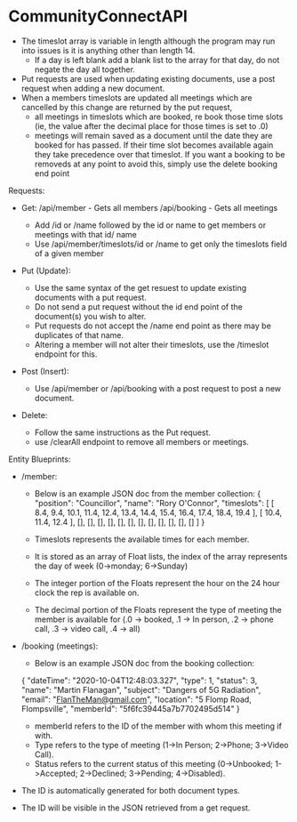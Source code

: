 # CommunityConnectAPI
- The timeslot array is variable in length although the program may run into issues is it is anything other than length 14.
	- If a day is left blank add a blank list to the array for that day, do not negate the day all together.
- Put requests are used when updating existing documents, use a post request when adding a new document.
- When a members timeslots are updated all meetings which are cancelled by this change are returned by the put request,
	- all meetings in timeslots which are booked, re book those time slots (ie, the value after the decimal place for those times is set to .0)
	- meetings will remain saved as a document until the date they are booked for has passed. If their time slot becomes available again they take
		precedence over that timeslot. If you want a booking to be removeds at any point to avoid this, simply use the delete booking end point


Requests:

- Get:
	/api/member - Gets all members
	/api/booking - Gets all meetings
	- Add /id or /name followed by the id or name to get members or meetings with that id/ name
	- Use /api/member/timeslots/id or /name to get only the timeslots field of a given member

- Put (Update):
	- Use the same syntax of the get resuest to update existing documents with a put request.
	- Do not send a put request without the id end point of the document(s) you wish to alter.
	- Put requests do not accept the /name end point as there may be duplicates of that name.
	- Altering a member will not alter their timeslots, use the /timeslot endpoint for this.

- Post (Insert):
	- Use /api/member or /api/booking with a post request to post a new document.

- Delete:

	- Follow the same instructions as the Put request.
	- use /clearAll endpoint to remove all members or meetings.


Entity Blueprints:


- /member:
	- Below is an example JSON doc from the member collection:
	{
    		"position": "Councillor",
    		"name": "Rory O'Connor",
    		"timeslots": [
       			 [
           			8.4,
            			9.4,
            			10.1,
         			11.4,
            			12.4,
            			13.4,
            			14.4,
            			15.4,
            			16.4,
            			17.4,
            			18.4,
            			19.4
        		],
        		[
            			10.4,
            			11.4,
            			12.4
        		],
			[],
			[],
			[],
			[],
			[],
			[],
			[],
			[],
			[],
			[],
			[],
			[]
    		]
	}

	- Timeslots represents the available times for each member.
	- It is stored as an array of Float lists, the index of the array represents the day of week (0->monday; 6->Sunday)
	- The integer portion of the Floats represent the hour on the 24 hour clock the rep is available on.
	- The decimal portion of the Floats represent the type of meeting the member is available for
		(.0 -> booked, .1 -> In person, .2 -> phone call, .3 -> video call, .4 -> all)

- /booking (meetings):
	- Below is an example JSON doc from the booking collection:

	{
    		 "dateTime": "2020-10-04T12:48:03.327",
  		 "type": 1,
   		 "status": 3,
   		 "name": "Martin Flanagan",
  		 "subject": "Dangers of 5G Radiation",
   		 "email": "FlanTheMan@gmail.com",
   		 "location": "5 Flomp Road, Flompsville",
   		 "memberId": "5f6fc39445a7b7702495d514"
	}

	- memberId refers to the ID of the member with whom this meeting if with.
	- Type refers to the type of meeting (1->In Person; 2->Phone; 3->Video Call).
	- Status refers to the current status of this meeting (0->Unbooked; 1->Accepted; 2->Declined; 3->Pending; 4->Disabled).

- The ID is automatically generated for both document types.
- The ID will be visible in the JSON retrieved from a get request.
